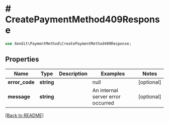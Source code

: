 # # CreatePaymentMethod409Response


```php
use Xendit\PaymentMethod\CreatePaymentMethod409Response;
```

## Properties

Name | Type | Description | Examples | Notes
------------ | ------------- | ------------- | ------------- | ------------- 
**error_code** | **string** |  | null |  [optional]
**message** | **string** |  | An internal server error occurred |  [optional]

[[Back to README]](../../README.md)
